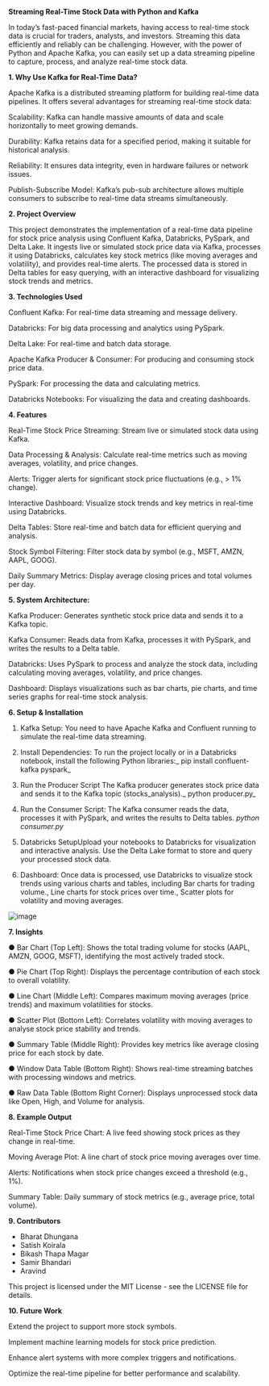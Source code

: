 **Streaming Real-Time Stock Data with Python and Kafka**

In today’s fast-paced financial markets, having access to real-time stock data is crucial for traders, analysts, and investors. Streaming this data efficiently and reliably can be challenging. However, with the power of Python and Apache Kafka, you can easily set up a data streaming pipeline to capture, process, and analyze real-time stock data.


**1. Why Use Kafka for Real-Time Data?**

Apache Kafka is a distributed streaming platform for building real-time data pipelines. 
It offers several advantages for streaming real-time stock data:

Scalability: Kafka can handle massive amounts of data and scale horizontally to meet growing demands.

Durability: Kafka retains data for a specified period, making it suitable for historical analysis.

Reliability: It ensures data integrity, even in hardware failures or network issues.

Publish-Subscribe Model: Kafka’s pub-sub architecture allows multiple consumers to subscribe to real-time data streams simultaneously.


**2. Project Overview**

This project demonstrates the implementation of a real-time data pipeline for stock price analysis using Confluent Kafka, Databricks, PySpark, and Delta Lake. It ingests live or simulated stock price data via Kafka, processes it using Databricks, calculates key stock metrics (like moving averages and volatility), and provides real-time alerts. The processed data is stored in Delta tables for easy querying, with an interactive dashboard for visualizing stock trends and metrics.


**3. Technologies Used**

Confluent Kafka: For real-time data streaming and message delivery.

Databricks: For big data processing and analytics using PySpark.

Delta Lake: For real-time and batch data storage.

Apache Kafka Producer & Consumer: For producing and consuming stock price data.

PySpark: For processing the data and calculating metrics.

Databricks Notebooks: For visualizing the data and creating dashboards.


**4. Features**

Real-Time Stock Price Streaming: Stream live or simulated stock data using Kafka.

Data Processing & Analysis: Calculate real-time metrics such as moving averages, volatility, and price changes.

Alerts: Trigger alerts for significant stock price fluctuations (e.g., > 1% change).

Interactive Dashboard: Visualize stock trends and key metrics in real-time using Databricks.

Delta Tables: Store real-time and batch data for efficient querying and analysis.

Stock Symbol Filtering: Filter stock data by symbol (e.g., MSFT, AMZN, AAPL, GOOG).

Daily Summary Metrics: Display average closing prices and total volumes per day.


**5. System Architecture:**

Kafka Producer: Generates synthetic stock price data and sends it to a Kafka topic.

Kafka Consumer: Reads data from Kafka, processes it with PySpark, and writes the results to a Delta table.

Databricks: Uses PySpark to process and analyze the stock data, including calculating moving averages, volatility, and price changes.

Dashboard: Displays visualizations such as bar charts, pie charts, and time series graphs for real-time stock analysis.


**6. Setup & Installation**

1. Kafka Setup: You need to have Apache Kafka and Confluent running to simulate the real-time data streaming.

2. Install Dependencies: To run the project locally or in a Databricks notebook, install the following Python libraries:_ pip install confluent-kafka pyspark_

3. Run the Producer Script The Kafka producer generates stock price data and sends it to the Kafka topic (stocks_analysis)._ python producer.py_

4. Run the Consumer Script: The Kafka consumer reads the data, processes it with PySpark, and writes the results to Delta tables. _python consumer.py_

5. Databricks SetupUpload your notebooks to Databricks for visualization and interactive analysis. Use the Delta Lake format to store and query your processed stock data.

6. Dashboard: Once data is processed, use Databricks to visualize stock trends using various charts and tables, including Bar charts for trading volume., Line charts for stock prices over time., Scatter plots for volatility and moving averages.

![image](https://github.com/user-attachments/assets/ceb6c155-fe00-4fbd-b7e5-db25bb01914e)


**7. Insights**

● Bar Chart (Top Left): Shows the total trading volume for stocks (AAPL, AMZN, GOOG, MSFT), identifying the most actively traded stock.

● Pie Chart (Top Right): Displays the percentage contribution of each stock to overall volatility.

● Line Chart (Middle Left): Compares maximum moving averages (price trends) and maximum volatilities for stocks.

● Scatter Plot (Bottom Left): Correlates volatility with moving averages to analyse stock price stability and trends.

● Summary Table (Middle Right): Provides key metrics like average closing price for each stock by date.

● Window Data Table (Bottom Right): Shows real-time streaming batches with processing windows and metrics.

● Raw Data Table (Bottom Right Corner): Displays unprocessed stock data like Open, High, and Volume for analysis.


**8. Example Output**

Real-Time Stock Price Chart: A live feed showing stock prices as they change in real-time.

Moving Average Plot: A line chart of stock price moving averages over time.

Alerts: Notifications when stock price changes exceed a threshold (e.g., 1%).

Summary Table: Daily summary of stock metrics (e.g., average price, total volume).


**9. Contributors**

- Bharat Dhungana
- Satish Koirala
- Bikash Thapa Magar
- Samir Bhandari
- Aravind 

This project is licensed under the MIT License - see the LICENSE file for details.


**10. Future Work**

Extend the project to support more stock symbols.

Implement machine learning models for stock price prediction.

Enhance alert systems with more complex triggers and notifications.

Optimize the real-time pipeline for better performance and scalability.



